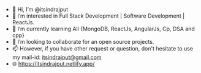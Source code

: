 - 👋 Hi, I’m @itsindrajput
- 👀 I’m interested in Full Stack Development | Software Development | ReactJs.
- 🌱 I’m currently learning All {MongoDB, ReactJs, AngularJs, Cp, DSA and cpp}
- 💞️ I’m looking to collaborate for an open source projects.
- 📫 However, if you have other request or question, don't hesitate to use my mail-id: itsindrajput@gmail.com
- 🌐 https://itsindrajput.netlify.app/

<!---
To become a successful expert in the field of "Full Stack Development" by channelizing my Front end and Back End knowledge and skills. 
And to ensure personal and professional growth and to contribute to the prosperity of the organization.
--->
